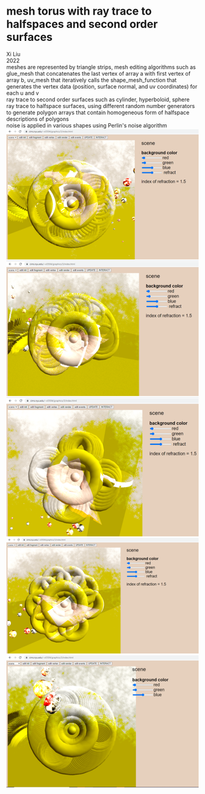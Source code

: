 # mesh torus with ray trace to halfspaces and second order surfaces
Xi Liu</br>
2022</br>
meshes are represented by triangle strips, mesh editing algorithms such as glue_mesh that concatenates the last vertex of array a with first vertex of array b, uv_mesh that iteratively calls the shape_mesh_function that generates the vertex data (position, surface normal, and uv coordinates) for each u and v</br>
ray trace to second order surfaces such as cylinder, hyperboloid, sphere</br>
ray trace to halfspace surfaces, using different random number generators to generate polygon arrays that contain homogeneous form of halfspace descriptions of polygons</br>
noise is applied in various shapes using Perlin's noise algorithm
![8](img/8.png)
![7](img/7.png)
![6](img/6.png)
![5](img/5.png)
![0](img/0.png)

